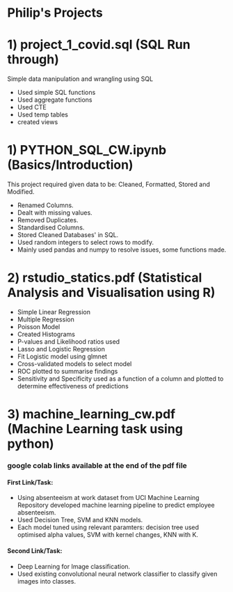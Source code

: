 # Philip's Projects

# 1) project_1_covid.sql (SQL Run through)

Simple data manipulation and wrangling using SQL
- Used simple SQL functions
- Used aggregate functions
- Used CTE
- Used temp tables
- created views

# 1) PYTHON_SQL_CW.ipynb (Basics/Introduction)

This project required given data to be: Cleaned, Formatted, Stored and Modified.
- Renamed Columns.
- Dealt with missing values.
- Removed Duplicates.
- Standardised Columns.
- Stored Cleaned Databases' in SQL.
- Used random integers to select rows to modify.
- Mainly used pandas and numpy to resolve issues, some functions made.

# 2) rstudio_statics.pdf (Statistical Analysis and Visualisation using R)
- Simple Linear Regression
- Multiple Regression
- Poisson Model
- Created Histograms
- P-values and Likelihood ratios used
- Lasso and Logistic Regression
- Fit Logistic model using glmnet
- Cross-validated models to select model
- ROC plotted to summarise findings
- Sensitivity and Specificity used as a function of a column and plotted to determine effectiveness of predictions

# 3) machine_learning_cw.pdf (Machine Learning task using python)
### google colab links available at the end of the pdf file
#### First Link/Task:
- Using absenteeism at work dataset from UCI Machine Learning Repository developed machine learning pipeline to predict employee absenteeism.
- Used Decision Tree, SVM and KNN models.
- Each model tuned using relevant paramters: decision tree used optimised alpha values, SVM with kernel changes, KNN with K. 
#### Second Link/Task:
- Deep Learning for Image classification.
- Used existing convolutional neural network classifier to classify given images into classes.
